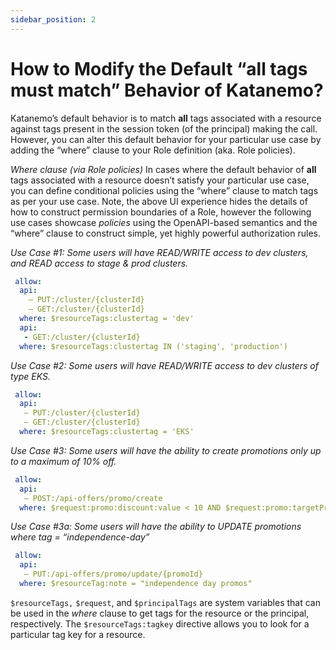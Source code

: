```yaml
---
sidebar_position: 2
---
```


# How to Modify the Default “all tags must match” Behavior of Katanemo?

Katanemo’s default behavior is to match **all** tags associated with a resource against tags present in the session token (of the principal) making the call. However, you can alter this default behavior for your particular use case by adding the “where” clause to your Role definition (aka. Role policies).


_Where clause (via Role policies)_
In cases where the default behavior of **all** tags associated with a resource doesn’t satisfy your particular use case, you can define conditional policies using the “where” clause to match tags as per your use case. Note, the above UI experience hides the details of how to construct permission boundaries of a Role, however the following use cases showcase _policies_ using the OpenAPI-based semantics and the “where” clause to construct simple, yet highly powerful authorization rules.

_Use Case #1: Some users will have READ/WRITE access to dev clusters, and READ access to stage & prod clusters._


```yaml
 allow:
  api: 
    – PUT:/cluster/{clusterId}
    – GET:/cluster/{clusterId}
  where: $resourceTags:clustertag = 'dev'
  api:
   - GET:/cluster/{clusterId}
  where: $resourceTags:clustertag IN ('staging', 'production')
```


_Use Case #2: Some users will have READ/WRITE access to dev clusters of type EKS._


```yaml
 allow:
  api: 
   – PUT:/cluster/{clusterId}
   – GET:/cluster/{clusterId}
  where: $resourceTags:clustertag = 'EKS'
```


_Use Case #3: Some users will have the ability to create promotions only up to a maximum of 10% off._


```yaml
 allow:
  api: 
   – POST:/api-offers/promo/create
  where: $request:promo:discount:value < 10 AND $request:promo:targetProducts:value IN ('SKU-124')
```


_Use Case #3a: Some users will have the ability to UPDATE promotions where tag = “independence-day”_


```yaml
 allow:
  api: 
   – PUT:/api-offers/promo/update/{promoId}
  where: $resourceTag:note = "independence day promos"
```


`$resourceTags,` `$request`, and `$principalTags` are system variables that can be used in the _where_ clause to get tags for the resource or the principal, respectively. The `$resourceTags:tagkey` directive allows you to look for a particular tag key for a resource.



